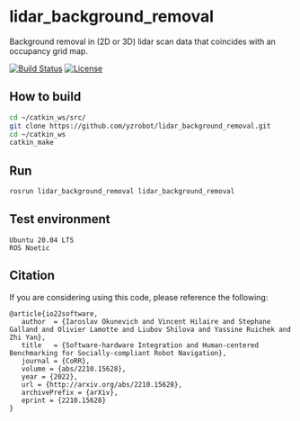 
# lidar_background_removal

Background removal in (2D or 3D) lidar scan data that coincides with an occupancy grid map.

[![Build Status](https://travis-ci.org/yzrobot/lidar_background_removal.svg?branch=main)](https://travis-ci.org/yzrobot/lidar_background_removal) [![License](https://img.shields.io/badge/License-BSD%203--Clause-green.svg)](https://opensource.org/licenses/BSD-3-Clause)

## How to build 
```sh
cd ~/catkin_ws/src/
git clone https://github.com/yzrobot/lidar_background_removal.git
cd ~/catkin_ws
catkin_make
```

## Run
```sh
rosrun lidar_background_removal lidar_background_removal
```

## Test environment 
```
Ubuntu 20.04 LTS
ROS Noetic
```

## Citation ##
If you are considering using this code, please reference the following:
```
@article{io22software,
   author  = {Iaroslav Okunevich and Vincent Hilaire and Stephane Galland and Olivier Lamotte and Liubov Shilova and Yassine Ruichek and Zhi Yan},
   title   = {Software-hardware Integration and Human-centered Benchmarking for Socially-compliant Robot Navigation},
   journal = {CoRR},
   volume = {abs/2210.15628},
   year = {2022},
   url = {http://arxiv.org/abs/2210.15628},
   archivePrefix = {arXiv},
   eprint = {2210.15628}
}
```
